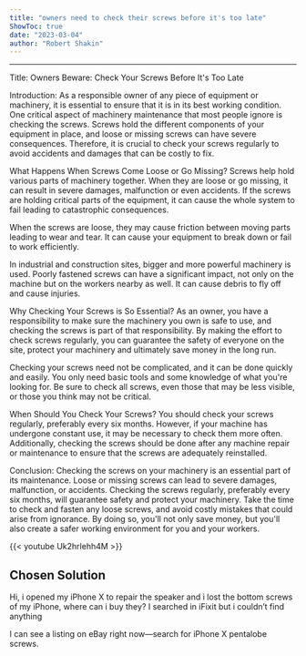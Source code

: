 ```yaml
---
title: "owners need to check their screws before it's too late"
ShowToc: true 
date: "2023-03-04"
author: "Robert Shakin"
---
```

*****
Title: Owners Beware: Check Your Screws Before It's Too Late

Introduction:
As a responsible owner of any piece of equipment or machinery, it is essential to ensure that it is in its best working condition. One critical aspect of machinery maintenance that most people ignore is checking the screws. Screws hold the different components of your equipment in place, and loose or missing screws can have severe consequences. Therefore, it is crucial to check your screws regularly to avoid accidents and damages that can be costly to fix.

What Happens When Screws Come Loose or Go Missing?
Screws help hold various parts of machinery together. When they are loose or go missing, it can result in severe damages, malfunction or even accidents. If the screws are holding critical parts of the equipment, it can cause the whole system to fail leading to catastrophic consequences.

When the screws are loose, they may cause friction between moving parts leading to wear and tear. It can cause your equipment to break down or fail to work efficiently.

In industrial and construction sites, bigger and more powerful machinery is used. Poorly fastened screws can have a significant impact, not only on the machine but on the workers nearby as well. It can cause debris to fly off and cause injuries.

Why Checking Your Screws is So Essential?
As an owner, you have a responsibility to make sure the machinery you own is safe to use, and checking the screws is part of that responsibility. By making the effort to check screws regularly, you can guarantee the safety of everyone on the site, protect your machinery and ultimately save money in the long run.

Checking your screws need not be complicated, and it can be done quickly and easily. You only need basic tools and some knowledge of what you're looking for. Be sure to check all screws, even those that may be less visible, or those you think may not be critical.

When Should You Check Your Screws?
You should check your screws regularly, preferably every six months. However, if your machine has undergone constant use, it may be necessary to check them more often. Additionally, checking the screws should be done after any machine repair or maintenance to ensure that the screws are adequately reinstalled.

Conclusion:
Checking the screws on your machinery is an essential part of its maintenance. Loose or missing screws can lead to severe damages, malfunction, or accidents. Checking the screws regularly, preferably every six months, will guarantee safety and protect your machinery. Take the time to check and fasten any loose screws, and avoid costly mistakes that could arise from ignorance. By doing so, you'll not only save money, but you'll also create a safer working environment for you and your workers.

{{< youtube Uk2hrlehh4M >}} 



## Chosen Solution
 Hi, i opened my iPhone X to repair the speaker and i lost the bottom screws of my iPhone, where can i buy they? I searched in iFixit but i couldn’t find anything

 I can see a listing on eBay right now—search for iPhone X pentalobe screws.




